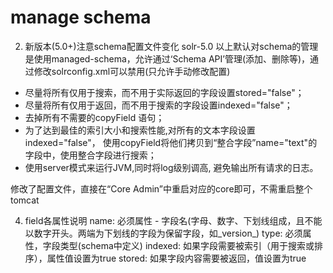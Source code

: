 # manage schema

2. 新版本(5.0+)注意schema配置文件变化
solr-5.0 以上默认对schema的管理是使用managed-schema，允许通过‘Schema API’管理(添加、删除等)，通过修改solrconfig.xml可以禁用(只允许手动修改配置)
<!--默认配置-->
<!--
  <schemaFactory class="ManagedIndexSchemaFactory">
    <bool name="mutable">true</bool>
    <str name="managedSchemaResourceName">managed-schema</str>
  </schemaFactory>
-->
<!--禁用Schema API，只允许手动修改-->
  <schemaFactory class="ClassicIndexSchemaFactory"/>


  - 尽量将所有仅用于搜索，而不用于实际返回的字段设置stored="false"；
  - 尽量将所有仅用于返回，而不用于搜索的字段设置indexed="false"；
  - 去掉所有不需要的copyField 语句；
  - 为了达到最佳的索引大小和搜索性能,对所有的文本字段设置indexed="false"，
    使用copyField将他们拷贝到“整合字段”name="text"的字段中，使用整合字段进行搜索；
  - 使用server模式来运行JVM,同时将log级别调高, 避免输出所有请求的日志。
 
修改了配置文件，直接在“Core Admin”中重启对应的core即可，不需重启整个tomcat

4. field各属性说明
name: 必须属性 - 字段名(字母、数字、下划线组成，且不能以数字开头。两端为下划线的字段为保留字段，如_version_)
type: 必须属性，字段类型(schema中定义)
indexed: 如果字段需要被索引（用于搜索或排序），属性值设置为true
stored: 如果字段内容需要被返回，值设置为true







